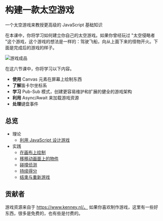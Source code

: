 # 构建一款太空游戏

一个太空游戏来教授更高级的 JavaScript 基础知识

在本课中，你将学习如何建立你自己的太空游戏。如果你曾经玩过 "太空侵略者 "这个游戏，这个游戏的想法是一样的：驾驶飞船，向从上面下来的怪物开火。下面是完成后的游戏的样子。

![游戏成品](../images/pewpew.gif)

在这六节课中，你将学习以下内容。

- **使用** Canvas 元素在屏幕上绘制东西
- **了解**笛卡尔坐标系
- **学习** Pub-Sub 模式，创建更容易维护和扩展的健全的游戏架构
- **利用** Async/Await 来加载游戏资源
- **处理**键盘事件

## 总览

- 理论
  - [利用 JavaScript 设计游戏](../1-introduction/translations/README.zh-tw.md)
- 实践
  - [在画布上绘制](../2-drawing-to-canvas/translations/README.zh-tw.md)
  - [移移动画面上的物件](../3-moving-elements-around/translations/README.zh-tw.md)
  - [碰撞侦测](../4-collision-detection/translations/README.zh-tw.md)
  - [持续得分](../5-keeping-score/translations/README.zh-tw.md)
  - [结束与重新游戏](../6-end-condition/translations/README.zh-tw.md)

## 贡献者

游戏资源来自于 https://www.kenney.nl/。
如果你喜欢制作游戏，这里有一些好东西，很多是免费的，也有些是付费的。
